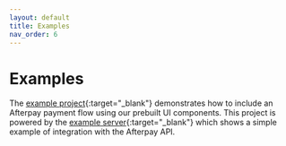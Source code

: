 ```yaml
---
layout: default
title: Examples
nav_order: 6
---
```


# Examples

The [example project][example]{:target="_blank"} demonstrates how to include an Afterpay payment flow using our prebuilt UI components. This project is powered by the [example server][example-server]{:target="_blank"} which shows a simple example of integration with the Afterpay API.

[example]: https://github.com/afterpay/sdk-android/tree/master/example
[example-server]: https://github.com/afterpay/sdk-example-server
